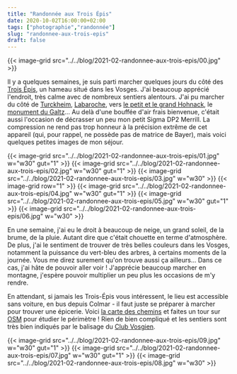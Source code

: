 ```yaml
---
title: "Randonnée aux Trois Épis"
date: 2020-10-02T16:00:00+02:00
tags: ["photographie","randonnée"]
slug: "randonnee-aux-trois-epis"
draft: false
---
```


{{< image-grid src="../../blog/2021-02-randonnee-aux-trois-epis/00.jpg" >}}

Il y a quelques semaines, je suis parti marcher quelques jours du côté des [Trois Épis](https://fr.wikipedia.org/wiki/Trois-Épis), un hameau situé dans les Vosges. J'ai beaucoup apprécié l'endroit, très calme avec de nombreux sentiers alentours. J'ai pu marcher du côté de [Turckheim](https://fr.wikipedia.org/wiki/Turckheim), [Labaroche](https://fr.wikipedia.org/wiki/Labaroche), vers [le petit et le grand Hohnack](https://fr.wikipedia.org/wiki/Hohnack), le [monument du Galtz](https://fr.wikipedia.org/wiki/Monument_du_Galtz)... Au delà d'une bouffée d'air frais bienvenue, c'était aussi l'occasion de décrasser un peu mon petit Sigma DP2 Merrill. La compression ne rend pas trop honneur à la précision extrême de cet appareil (qui, pour rappel, ne possède pas de matrice de Bayer), mais voici quelques petites images de mon séjour.

{{< image-grid src="../../blog/2021-02-randonnee-aux-trois-epis/01.jpg" w="w30" gut="1" >}}
{{< image-grid src="../../blog/2021-02-randonnee-aux-trois-epis/02.jpg" w="w30" gut="1" >}}
{{< image-grid src="../../blog/2021-02-randonnee-aux-trois-epis/03.jpg" w="w30" >}}
{{< image-grid row="1" >}}
{{< image-grid src="../../blog/2021-02-randonnee-aux-trois-epis/04.jpg" w="w30" gut="1" >}}
{{< image-grid src="../../blog/2021-02-randonnee-aux-trois-epis/05.jpg" w="w30" gut="1" >}}
{{< image-grid src="../../blog/2021-02-randonnee-aux-trois-epis/06.jpg" w="w30" >}}

En une semaine, j'ai eu le droit à beaucoup de neige, un grand soleil, de la brume, de la pluie. Autant dire que c'était chouette en terme d'atmosphère. De plus, j'ai le sentiment de trouver de très belles couleurs dans les Vosges, notamment la puissance du vert-bleu des arbres, à certains moments de la journée. Vous me direz surement qu'on trouve aussi ça ailleurs... Dans ce cas, j'ai hâte de pouvoir aller voir ! J'apprécie beaucoup marcher en montagne, j'espère pouvoir multiplier un peu plus les occasions de m'y rendre.

En attendant, si jamais les Trois-Épis vous intéressent, le lieu est accessible sans voiture, en bus depuis Colmar - il faut juste se préparer à marcher pour trouver une épicerie. Voici [la carte des chemins](https://les-trois-epis.fr/public/uploads/2018/11/panneau_sentiers.pdf) et faites un tour sur [OSM](https://www.openstreetmap.org/search?query=trois%20épis#map=14/48.0999/7.2311) pour étudier le périmètre ! Rien de bien compliqué et les sentiers sont très bien indiqués par le balisage du [Club Vosgien](https://www.club-vosgien.eu).

{{< image-grid src="../../blog/2021-02-randonnee-aux-trois-epis/09.jpg" w="w30" gut="1" >}}
{{< image-grid src="../../blog/2021-02-randonnee-aux-trois-epis/07.jpg" w="w30" gut="1" >}}
{{< image-grid src="../../blog/2021-02-randonnee-aux-trois-epis/08.jpg" w="w30" >}}

